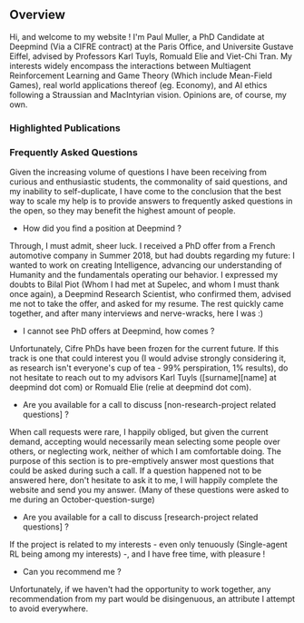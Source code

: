 ## Overview

Hi, and welcome to my website ! I'm Paul Muller, a PhD Candidate at Deepmind (Via a CIFRE contract) at the Paris Office, and Universite Gustave Eiffel, advised by Professors Karl Tuyls, Romuald Elie and Viet-Chi Tran. My interests widely encompass the interactions between Multiagent Reinforcement Learning and Game Theory (Which include Mean-Field Games), real world applications thereof (eg. Economy), and AI ethics following a Straussian and MacIntyrian vision. Opinions are, of course, my own.

### Highlighted Publications


### Frequently Asked Questions

Given the increasing volume of questions I have been receiving from curious and enthusiastic students, the commonality of said questions, and my inability to self-duplicate,  I have come to the conclusion that the best way to scale my help is to provide answers to frequently asked questions in the open, so they may benefit the highest amount of people.  

- How did you find a position at Deepmind ?

Through, I must admit, sheer luck. I received a PhD offer from a French automotive company in Summer 2018, but had doubts regarding my future: I wanted to work on creating Intelligence, advancing our understanding of Humanity and the fundamentals operating our behavior. I expressed my doubts to Bilal Piot (Whom I had met at Supelec, and whom I must thank once again), a Deepmind Research Scientist, who confirmed them, advised me not to take the offer, and asked for my resume. The rest quickly came together, and after many interviews and nerve-wracks, here I was :) 


- I cannot see PhD offers at Deepmind, how comes ?

Unfortunately, Cifre PhDs have been frozen for the current future. If this track is one that could interest you (I would advise strongly considering it, as research isn't everyone's cup of tea - 99% perspiration, 1% results), do not hesitate to reach out to my advisors Karl Tuyls ([surname][name] at deepmind dot com) or Romuald Elie (relie at deepmind dot com). 


- Are you available for a call to discuss [non-research-project related questions] ?

When call requests were rare, I happily obliged, but given the current demand, accepting would necessarily mean selecting some people over others, or neglecting work, neither of which I am comfortable doing. The purpose of this section is to pre-emptively answer most questions that could be asked during such a call. If a question happened not to be answered here, don't hesitate to ask it to me, I will happily complete the website and send you my answer. (Many of these questions were asked to me during an October-question-surge)

- Are you available for a call to discuss [research-project related questions] ?

If the project is related to my interests - even only tenuously (Single-agent RL being among my interests) -, and I have free time, with pleasure !

- Can you recommend me ?

Unfortunately, if we haven't had the opportunity to work together, any recommendation from my part would be disingenuous, an attribute I attempt to avoid everywhere.
